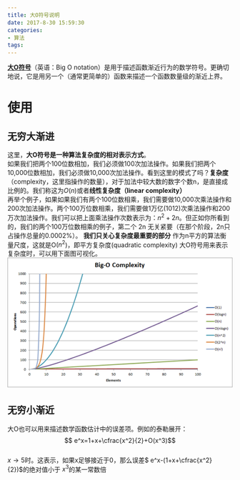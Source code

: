 ```yaml
---
title: 大O符号说明
date: 2017-8-30 15:59:30
categories:
- 算法
tags:
---
```



[**大O符号**](https://zh.wikipedia.org/wiki/%E5%A4%A7O%E7%AC%A6%E5%8F%B7 "维基百科")（英语：Big O notation）是用于描述函数渐近行为的数学符号。更确切地说，它是用另一个（通常更简单的）函数来描述一个函数数量级的渐近上界。

# 使用 #  

## 无穷大渐进 ##  
这里，**大O符号是一种算法复杂度的相对表示方式**。  
  如果我们把两个100位数相加，我们必须做100次加法操作。如果我们把两个10,000位数相加，我们必须做10,000次加法操作。看到这里的模式了吗？**复杂度**（complexity，这里指操作的数量），对于加法中较大数的数字个数n，是直接成比例的。我们称这为$O(n)$或者**线性复杂度（linear complexity）**  
再举个例子，如果如果我们有两个100位数相乘，我们需要做10,000次乘法操作和200次加法操作。两个100万位数相乘，我们需要做1万亿(1012)次乘法操作和200万次加法操作。我们可以把上面乘法操作次数表示为：$n^2 + 2n$。但正如你所看到的，我们的两个100万位数相乘的例子，第二个 2n 无关紧要（在那个阶段，2n只占操作总量的0.0002%）。
**我们只关心复杂度最重要的部分**
作为n平方的算法衡量尺度，这就是O($n^2$)，即平方复杂度(quadratic complexity)
大O符号用来表示复杂度时，可以用下面图可视化。
![](https://raw.githubusercontent.com/176wer/176wer.github.io/master/assets/images/WcBRI%20.png)

##  无穷小渐近  ## 
大O也可以用来描述数学函数估计中的误差项。例如的泰勒展开：
$$ e^x=1+x+\cfrac{x^2}{2}+O(x^3)$$  
$x\rightarrow 5$时。这表示，如果x足够接近于0，那么误差$ e^x-(1+x+\cfrac{x^2}{2})$的绝对值小于  $x^{3}$的某一常数倍

 


